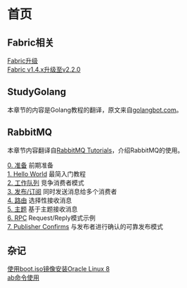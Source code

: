 # 首页  

## Fabric相关  

[Fabric升级](fabric/upgrade.md)  
[Fabric v1.4.x升级至v2.2.0](fabric/example.md)  

## StudyGolang  

本章节的内容是Golang教程的翻译，原文来自[golangbot.com](https://golangbot.com/learn-golang-series/)。  

## RabbitMQ  

本章节内容翻译自[RabbitMQ Tutorials](https://www.rabbitmq.com/getstarted.html)，介绍RabbitMQ的使用。  

[0. 准备](RabbitMQ/00.md) 前期准备  
[1. Hello World](RabbitMQ/1.md) 最简入门教程  
[2. 工作队列](RabbitMQ/2.md) 竞争消费者模式  
[3. 发布/订阅](RabbitMQ/3.md) 同时发送消息给多个消费者  
[4. 路由](RabbitMQ/4.md) 选择性接收消息  
[5. 主题](RabbitMQ/5.md) 基于主题接收消息   
[6. RPC](RabbitMQ/6.md) Request/Reply模式示例   
[7. Publisher Confirms](RabbitMQ/7.md) 与发布者进行确认的可靠发布模式   

## 杂记  

[使用boot.iso镜像安装Oracle Linux 8](杂记/boot镜像安装OL8.md)  
[ab命令使用](杂记/ab使用.md)  
